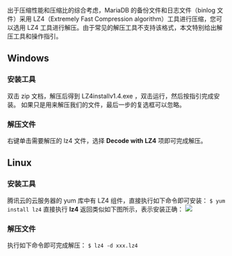 出于压缩性能和压缩比的综合考虑，MariaDB 的备份文件和日志文件（binlog 文件）采用 LZ4（Extremely Fast Compression algorithm）工具进行压缩，您可以选用 LZ4 工具进行解压。由于常见的解压工具不支持该格式，本文特别给出解压工具和操作指引。

## Windows


### 安装工具
双击 zip 文档，解压后得到 LZ4installv1.4.exe ，双击运行，然后按指引完成安装。
如果只是用来解压我们的文件，最后一步的复选框可以忽略。

### 解压文件
右键单击需要解压的 lz4 文件，选择 **Decode with LZ4** 项即可完成解压。

## Linux
### 安装工具
腾讯云的云服务器的 yum 库中有 LZ4 组件，直接执行如下命令即可安装：
`$ yum install lz4`
直接执行 **lz4** 返回类似如下图所示，表示安装正确：
![](https://main.qcloudimg.com/raw/820a98757f5a5ccb84180f2289c88ddf.png)

### 解压文件
执行如下命令即可完成解压：
`$ lz4 -d xxx.lz4`
